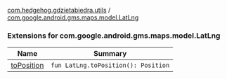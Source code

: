 [com.hedgehog.gdzietabiedra.utils](../index.md) / [com.google.android.gms.maps.model.LatLng](./index.md)

### Extensions for com.google.android.gms.maps.model.LatLng

| Name | Summary |
|---|---|
| [toPosition](to-position.md) | `fun LatLng.toPosition(): Position` |
